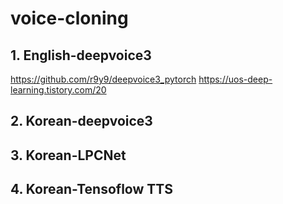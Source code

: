 # voice-cloning
## 1. English-deepvoice3
https://github.com/r9y9/deepvoice3_pytorch
https://uos-deep-learning.tistory.com/20
## 2. Korean-deepvoice3
## 3. Korean-LPCNet
## 4. Korean-Tensoflow TTS
